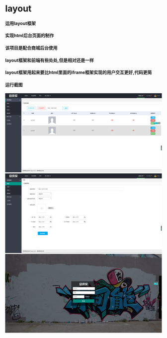 # layout
#### 运用layout框架
#### 实现html后台页面的制作
#### 该项目是配合商城后台使用
#### layout框架和前端有些处处,但是相对还是一样
#### layout框架用起来要比html里面的iframe框架实现的用户交互更好,代码更简
#### 运行截图

<img src="images/git/img1.png" />

<img src="images/git/img2.png" />

<img src="images/git/img3.png" />